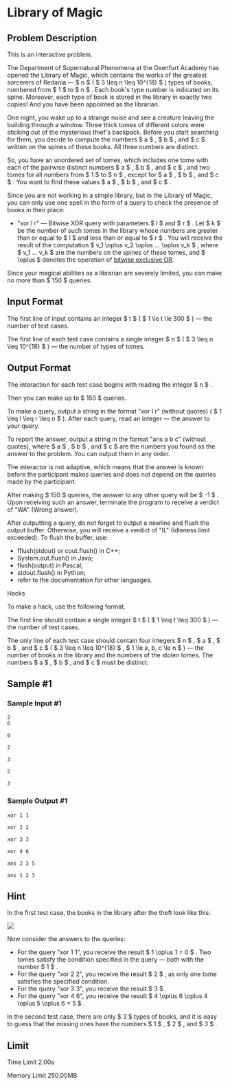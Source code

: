 # Library of Magic

## Problem Description

This is an interactive problem.

The Department of Supernatural Phenomena at the Oxenfurt Academy has opened the Library of Magic, which contains the works of the greatest sorcerers of Redania — $ n $ ( $ 3 \leq n \leq 10^{18} $ ) types of books, numbered from $ 1 $ to $ n $ . Each book's type number is indicated on its spine. Moreover, each type of book is stored in the library in exactly two copies! And you have been appointed as the librarian.

One night, you wake up to a strange noise and see a creature leaving the building through a window. Three thick tomes of different colors were sticking out of the mysterious thief's backpack. Before you start searching for them, you decide to compute the numbers $ a $ , $ b $ , and $ c $ written on the spines of these books. All three numbers are distinct.

So, you have an unordered set of tomes, which includes one tome with each of the pairwise distinct numbers $ a $ , $ b $ , and $ c $ , and two tomes for all numbers from $ 1 $ to $ n $ , except for $ a $ , $ b $ , and $ c $ . You want to find these values $ a $ , $ b $ , and $ c $ .

Since you are not working in a simple library, but in the Library of Magic, you can only use one spell in the form of a query to check the presence of books in their place:

- "xor l r" — Bitwise XOR query with parameters $ l $ and $ r $ . Let $ k $ be the number of such tomes in the library whose numbers are greater than or equal to $ l $ and less than or equal to $ r $ . You will receive the result of the computation $ v_1 \oplus v_2 \oplus ... \oplus v_k $ , where $ v_1 ... v_k $ are the numbers on the spines of these tomes, and $ \oplus $ denotes the operation of [bitwise exclusive OR](http://tiny.cc/xor_wiki_eng).

Since your magical abilities as a librarian are severely limited, you can make no more than $ 150 $ queries.

## Input Format

The first line of input contains an integer $ t $ ( $ 1 \le t \le 300 $ ) — the number of test cases.

The first line of each test case contains a single integer $ n $ ( $ 3 \leq n \leq 10^{18} $ ) — the number of types of tomes.

## Output Format

The interaction for each test case begins with reading the integer $ n $ .

Then you can make up to $ 150 $ queries.

To make a query, output a string in the format "xor l r" (without quotes) ( $ 1 \leq l \leq r \leq n $ ). After each query, read an integer — the answer to your query.

To report the answer, output a string in the format "ans a b c" (without quotes), where $ a $ , $ b $ , and $ c $ are the numbers you found as the answer to the problem. You can output them in any order.

The interactor is not adaptive, which means that the answer is known before the participant makes queries and does not depend on the queries made by the participant.

After making $ 150 $ queries, the answer to any other query will be $ -1 $ . Upon receiving such an answer, terminate the program to receive a verdict of "WA" (Wrong answer).

After outputting a query, do not forget to output a newline and flush the output buffer. Otherwise, you will receive a verdict of "IL" (Idleness limit exceeded). To flush the buffer, use:

- fflush(stdout) or cout.flush() in C++;
- System.out.flush() in Java;
- flush(output) in Pascal;
- stdout.flush() in Python;
- refer to the documentation for other languages.

Hacks

To make a hack, use the following format.

The first line should contain a single integer $ t $ ( $ 1 \leq t \leq 300 $ ) — the number of test cases.

The only line of each test case should contain four integers $ n $ , $ a $ , $ b $ , and $ c $ ( $ 3 \leq n \leq 10^{18} $ , $ 1 \le a, b, c \le n $ ) — the number of books in the library and the numbers of the stolen tomes. The numbers $ a $ , $ b $ , and $ c $ must be distinct.

## Sample #1

### Sample Input #1

```
2
6

0

2

3

5

3
```

### Sample Output #1

```
xor 1 1

xor 2 2

xor 3 3

xor 4 6

ans 2 3 5

ans 1 2 3
```

## Hint

In the first test case, the books in the library after the theft look like this:

![](https://cdn.luogu.com.cn/upload/vjudge_pic/CF2036G/fa5245a6b21b822e029654d6d78459d7dcab42ae.png)

Now consider the answers to the queries:

- For the query "xor 1 1", you receive the result $ 1 \oplus 1 = 0 $ . Two tomes satisfy the condition specified in the query — both with the number $ 1 $ .
- For the query "xor 2 2", you receive the result $ 2 $ , as only one tome satisfies the specified condition.
- For the query "xor 3 3", you receive the result $ 3 $ .
- For the query "xor 4 6", you receive the result $ 4 \oplus 6 \oplus 4 \oplus 5 \oplus 6 = 5 $ .

In the second test case, there are only $ 3 $ types of books, and it is easy to guess that the missing ones have the numbers $ 1 $ , $ 2 $ , and $ 3 $ .

## Limit



Time Limit
2.00s

Memory Limit
250.00MB